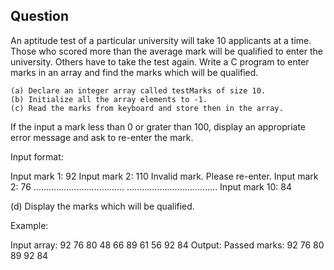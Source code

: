 
## Question

An aptitude test of a particular university will take 10 applicants at a time. Those who scored more than the average mark will be qualified to enter the university. Others have to take the test again. Write a C program to enter marks in an array and find the marks which will be qualified.

    (a) Declare an integer array called testMarks of size 10.
    (b) Initialize all the array elements to -1.
    (c) Read the marks from keyboard and store then in the array.

If the input a mark less than 0 or grater than 100, display an appropriate error message and ask to re-enter the mark.

Input format:

Input mark 1: 92
Input mark 2: 110
Invalid mark. Please re-enter.
Input mark 2: 76
....................................
....................................
Input mark 10: 84

(d) Display the marks which will be qualified.

Example:

Input array:
92 76 80 48 66 89 61 56 92 84
Output:
Passed marks: 92 76 80 89 92 84